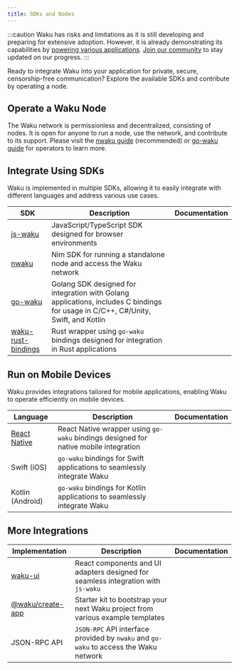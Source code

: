```yaml
---
title: SDKs and Nodes
---
```


:::caution
Waku has risks and limitations as it is still developing and preparing for extensive adoption. However, it is already demonstrating its capabilities by [powering various applications](/powered-by-waku). [Join our community](/community) to stay updated on our progress.
:::

Ready to integrate Waku into your application for private, secure, censorship-free communication? Explore the available SDKs and contribute by operating a node.

## Operate a Waku Node

The Waku network is permissionless and decentralized, consisting of nodes. It is open for anyone to run a node, use the network, and contribute to its support. Please visit the [nwaku guide](https://github.com/waku-org/nwaku/tree/master/docs/operators) (recommended) or [go-waku guide](https://github.com/waku-org/go-waku/tree/master/docs/operators) for operators to learn more.

## Integrate Using SDKs

Waku is implemented in multiple SDKs, allowing it to easily integrate with different languages and address various use cases.

| SDK | Description | Documentation |
| - | - | - |
| [js-waku](https://github.com/waku-org/js-waku) | JavaScript/TypeScript SDK designed for browser environments | |
| [nwaku](https://github.com/waku-org/nwaku) | Nim SDK for running a standalone node and access the Waku network | |
| [go-waku](https://github.com/waku-org/go-waku) | Golang SDK designed for integration with Golang applications, includes C bindings for usage in C/C++, C#/Unity, Swift, and Kotlin | |
| [waku-rust-bindings](https://github.com/waku-org/waku-rust-bindings) | Rust wrapper using `go-waku` bindings designed for integration in Rust applications | |

## Run on Mobile Devices

Waku provides integrations tailored for mobile applications, enabling Waku to operate efficiently on mobile devices.

| Language | Description | Documentation |
| - | - | - |
| [React Native](https://github.com/waku-org/waku-react-native) | React Native wrapper using `go-waku` bindings designed for native mobile integration | |
| Swift (iOS) | `go-waku` bindings for Swift applications to seamlessly integrate Waku | |
| Kotlin (Android) | `go-waku` bindings for Kotlin applications to seamlessly integrate Waku | |

## More Integrations

| Implementation | Description | Documentation |
| - | - | - |
| [waku-ui](https://github.com/waku-org/waku-ui) | React components and UI adapters designed for seamless integration with `js-waku` | |
| [@waku/create-app](https://www.npmjs.com/package/@waku/create-app) | Starter kit to bootstrap your next Waku project from various example templates | |
| JSON-RPC API | `JSON-RPC` API interface provided by `nwaku` and `go-waku` to access the Waku network | |